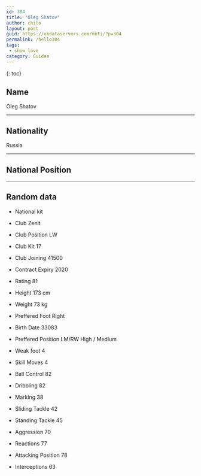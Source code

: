 ```yaml
---
id: 304
title: "Oleg Shatov"
author: chito
layout: post
guid: https://ukdataservers.com/mbti/?p=304
permalink: /hello304
tags:
 - show love
category: Guides
---
```

{: toc}

## Name 
Oleg Shatov 

* * *

## Nationality 
Russia 

* * *

## National Position 

* * *

## Random data 

 * National kit 
 * Club 
Zenit 

 * Club Position 
LW 

 * Club Kit 
17 

 * Club Joining 
41500 

 * Contract Expiry 
2020 

 * Rating 
81 

 * Height 
173 cm 

 * Weight 
73 kg 

 * Preffered Foot 
Right 

 * Birth Date 
33083 

 * Preffered Position 
LM/RW High / Medium 

 * Weak foot 
4 

 * Skill Moves 
4 

 * Ball Control 
82 

 * Dribbling 
82 

 * Marking 
38 

 * Sliding Tackle 
42 

 * Standing Tackle 
45 

 * Aggression 
70 

 * Reactions 
77 

 * Attacking Position 
78 

 * Interceptions 
63